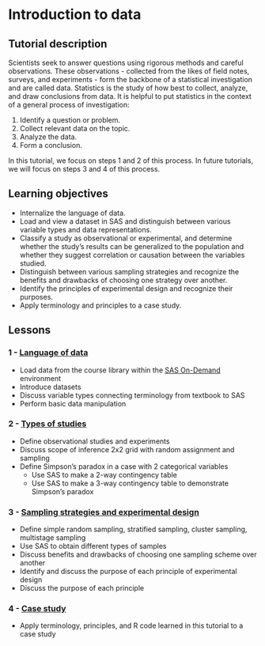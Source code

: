 # Introduction to data

## Tutorial description

Scientists seek to answer questions using rigorous methods and careful observations. These observations - collected from the likes of field notes, surveys, and experiments - form the backbone of a statistical investigation and are called data. Statistics is the study of how best to collect, analyze, and draw conclusions from data. It is helpful to put statistics in the context of a general process of investigation:

1. Identify a question or problem.
2. Collect relevant data on the topic.
3. Analyze the data.
4. Form a conclusion.

In this tutorial, we focus on steps 1 and 2 of this process. In future tutorials, we will focus on steps 3 and 4 of this process.

## Learning objectives

- Internalize the language of data.
- Load and view a dataset in SAS and distinguish between various variable types and data representations.
- Classify a study as observational or experimental, and determine whether the study’s results can be generalized to the population and whether they suggest correlation or causation between the variables studied.
- Distinguish between various sampling strategies and recognize the benefits and drawbacks of choosing one strategy over another.
- Identify the principles of experimental design and recognize their purposes.
- Apply terminology and principles to a case study.

## Lessons

### 1 - [Language of data](https://bghammill.github.io/ims-01-data/ims-01-lesson-01/)

- Load data from the course library within the [SAS On-Demand](https://welcome.oda.sas.com/home) environment
- Introduce datasets
- Discuss variable types connecting terminology from textbook to SAS
- Perform basic data manipulation

### 2 - [Types of studies](https://bghammill.github.io/ims-01-data/ims-01-lesson-02/)

- Define observational studies and experiments
- Discuss scope of inference 2x2 grid with random assignment and sampling
- Define Simpson’s paradox in a case with 2 categorical variables
  - Use SAS to make a 2-way contingency table
  - Use SAS to make a 3-way contingency table to demonstrate Simpson’s paradox

### 3 - [Sampling strategies and experimental design](https://bghammill.github.io/ims-01-data/ims-01-lesson-03/)

- Define simple random sampling, stratified sampling, cluster sampling, multistage sampling
- Use SAS to obtain different types of samples
- Discuss benefits and drawbacks of choosing one sampling scheme over another
- Identify and discuss the purpose of each principle of experimental design
- Discuss the purpose of each principle

### 4 - [Case study](https://bghammill.github.io/ims-01-data/ims-01-lesson-04/)

- Apply terminology, principles, and R code learned in this tutorial to a case study

